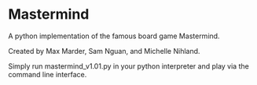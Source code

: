 # Mastermind
A python implementation of the famous board game Mastermind.

Created by Max Marder, Sam Nguan, and Michelle Nihland.

Simply run mastermind_v1.01.py in your python interpreter and play via the command line interface.
